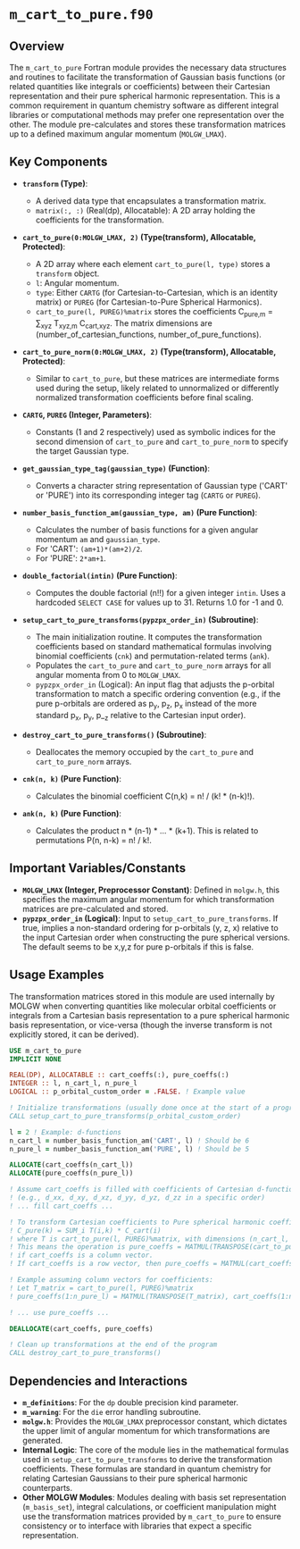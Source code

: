 # `m_cart_to_pure.f90`

## Overview

The `m_cart_to_pure` Fortran module provides the necessary data structures and routines to facilitate the transformation of Gaussian basis functions (or related quantities like integrals or coefficients) between their Cartesian representation and their pure spherical harmonic representation. This is a common requirement in quantum chemistry software as different integral libraries or computational methods may prefer one representation over the other. The module pre-calculates and stores these transformation matrices up to a defined maximum angular momentum (`MOLGW_LMAX`).

## Key Components

*   **`transform` (Type)**:
    *   A derived data type that encapsulates a transformation matrix.
    *   `matrix(:, :)` (Real(dp), Allocatable): A 2D array holding the coefficients for the transformation.

*   **`cart_to_pure(0:MOLGW_LMAX, 2)` (Type(transform), Allocatable, Protected)**:
    *   A 2D array where each element `cart_to_pure(l, type)` stores a `transform` object.
    *   `l`: Angular momentum.
    *   `type`: Either `CARTG` (for Cartesian-to-Cartesian, which is an identity matrix) or `PUREG` (for Cartesian-to-Pure Spherical Harmonics).
    *   `cart_to_pure(l, PUREG)%matrix` stores the coefficients C<sub>pure,m</sub> = &sum;<sub>xyz</sub> T<sub>xyz,m</sub> C<sub>cart,xyz</sub>. The matrix dimensions are (number_of_cartesian_functions, number_of_pure_functions).

*   **`cart_to_pure_norm(0:MOLGW_LMAX, 2)` (Type(transform), Allocatable, Protected)**:
    *   Similar to `cart_to_pure`, but these matrices are intermediate forms used during the setup, likely related to unnormalized or differently normalized transformation coefficients before final scaling.

*   **`CARTG`, `PUREG` (Integer, Parameters)**:
    *   Constants (1 and 2 respectively) used as symbolic indices for the second dimension of `cart_to_pure` and `cart_to_pure_norm` to specify the target Gaussian type.

*   **`get_gaussian_type_tag(gaussian_type)` (Function)**:
    *   Converts a character string representation of Gaussian type ('CART' or 'PURE') into its corresponding integer tag (`CARTG` or `PUREG`).

*   **`number_basis_function_am(gaussian_type, am)` (Pure Function)**:
    *   Calculates the number of basis functions for a given angular momentum `am` and `gaussian_type`.
    *   For 'CART': `(am+1)*(am+2)/2`.
    *   For 'PURE': `2*am+1`.

*   **`double_factorial(intin)` (Pure Function)**:
    *   Computes the double factorial (n!!) for a given integer `intin`. Uses a hardcoded `SELECT CASE` for values up to 31. Returns 1.0 for -1 and 0.

*   **`setup_cart_to_pure_transforms(pypzpx_order_in)` (Subroutine)**:
    *   The main initialization routine. It computes the transformation coefficients based on standard mathematical formulas involving binomial coefficients (`cnk`) and permutation-related terms (`ank`).
    *   Populates the `cart_to_pure` and `cart_to_pure_norm` arrays for all angular momenta from 0 to `MOLGW_LMAX`.
    *   `pypzpx_order_in` (Logical): An input flag that adjusts the p-orbital transformation to match a specific ordering convention (e.g., if the pure p-orbitals are ordered as p<sub>y</sub>, p<sub>z</sub>, p<sub>x</sub> instead of the more standard p<sub>x</sub>, p<sub>y</sub>, p_<sub>z</sub> relative to the Cartesian input order).

*   **`destroy_cart_to_pure_transforms()` (Subroutine)**:
    *   Deallocates the memory occupied by the `cart_to_pure` and `cart_to_pure_norm` arrays.

*   **`cnk(n, k)` (Pure Function)**:
    *   Calculates the binomial coefficient C(n,k) = n! / (k! * (n-k)!).

*   **`ank(n, k)` (Pure Function)**:
    *   Calculates the product n * (n-1) * ... * (k+1). This is related to permutations P(n, n-k) = n! / k!.

## Important Variables/Constants

*   **`MOLGW_LMAX` (Integer, Preprocessor Constant)**: Defined in `molgw.h`, this specifies the maximum angular momentum for which transformation matrices are pre-calculated and stored.
*   **`pypzpx_order_in` (Logical)**: Input to `setup_cart_to_pure_transforms`. If true, implies a non-standard ordering for p-orbitals (y, z, x) relative to the input Cartesian order when constructing the pure spherical versions. The default seems to be x,y,z for pure p-orbitals if this is false.

## Usage Examples

The transformation matrices stored in this module are used internally by MOLGW when converting quantities like molecular orbital coefficients or integrals from a Cartesian basis representation to a pure spherical harmonic basis representation, or vice-versa (though the inverse transform is not explicitly stored, it can be derived).

```fortran
USE m_cart_to_pure
IMPLICIT NONE

REAL(DP), ALLOCATABLE :: cart_coeffs(:), pure_coeffs(:)
INTEGER :: l, n_cart_l, n_pure_l
LOGICAL :: p_orbital_custom_order = .FALSE. ! Example value

! Initialize transformations (usually done once at the start of a program)
CALL setup_cart_to_pure_transforms(p_orbital_custom_order)

l = 2 ! Example: d-functions
n_cart_l = number_basis_function_am('CART', l) ! Should be 6
n_pure_l = number_basis_function_am('PURE', l) ! Should be 5

ALLOCATE(cart_coeffs(n_cart_l))
ALLOCATE(pure_coeffs(n_pure_l))

! Assume cart_coeffs is filled with coefficients of Cartesian d-functions
! (e.g., d_xx, d_xy, d_xz, d_yy, d_yz, d_zz in a specific order)
! ... fill cart_coeffs ...

! To transform Cartesian coefficients to Pure spherical harmonic coefficients:
! C_pure(k) = SUM_i T(i,k) * C_cart(i)
! where T is cart_to_pure(l, PUREG)%matrix, with dimensions (n_cart_l, n_pure_l)
! This means the operation is pure_coeffs = MATMUL(TRANSPOSE(cart_to_pure(l, PUREG)%matrix), cart_coeffs)
! if cart_coeffs is a column vector.
! If cart_coeffs is a row vector, then pure_coeffs = MATMUL(cart_coeffs, cart_to_pure(l, PUREG)%matrix)

! Example assuming column vectors for coefficients:
! Let T_matrix = cart_to_pure(l, PUREG)%matrix
! pure_coeffs(1:n_pure_l) = MATMUL(TRANSPOSE(T_matrix), cart_coeffs(1:n_cart_l))

! ... use pure_coeffs ...

DEALLOCATE(cart_coeffs, pure_coeffs)

! Clean up transformations at the end of the program
CALL destroy_cart_to_pure_transforms()
```

## Dependencies and Interactions

*   **`m_definitions`**: For the `dp` double precision kind parameter.
*   **`m_warning`**: For the `die` error handling subroutine.
*   **`molgw.h`**: Provides the `MOLGW_LMAX` preprocessor constant, which dictates the upper limit of angular momentum for which transformations are generated.
*   **Internal Logic**: The core of the module lies in the mathematical formulas used in `setup_cart_to_pure_transforms` to derive the transformation coefficients. These formulas are standard in quantum chemistry for relating Cartesian Gaussians to their pure spherical harmonic counterparts.
*   **Other MOLGW Modules**: Modules dealing with basis set representation (`m_basis_set`), integral calculations, or coefficient manipulation might use the transformation matrices provided by `m_cart_to_pure` to ensure consistency or to interface with libraries that expect a specific representation.
```
